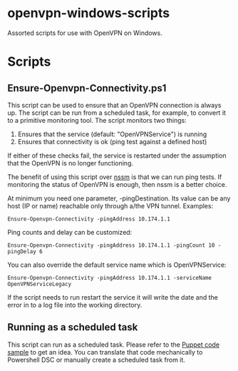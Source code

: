 # openvpn-windows-scripts

Assorted scripts for use with OpenVPN on Windows.

# Scripts

## Ensure-Openvpn-Connectivity.ps1

This script can be used to ensure that an OpenVPN connection is always up. The
script can be run from a scheduled task, for example, to convert it to a
primitive monitoring tool. The script monitors two things:

1. Ensures that the service (default: "OpenVPNService") is running
1. Ensures that connectivity is ok (ping test against a defined host)

If either of these checks fail, the service is restarted under the assumption
that the OpenVPN is no longer functioning.

The benefit of using this script over [nssm](https://nssm.cc/) is that we can
run ping tests. If monitoring the status of OpenVPN is enough, then nssm is a
better choice.

At minimum you need one parameter, -pingDestination. Its value can be any host
(IP or name) reachable only through a/the VPN tunnel. Examples:

    Ensure-Openvpn-Connectivity -pingAddress 10.174.1.1

Ping counts and delay can be customized:

    Ensure-Openvpn-Connectivity -pingAddress 10.174.1.1 -pingCount 10 -pingDelay 6

You can also override the default service name which is OpenVPNService:

    Ensure-Openvpn-Connectivity -pingAddress 10.174.1.1 -serviceName OpenVPNServiceLegacy

If the script needs to run restart the service it will write the date and the
error in to a log file into the working directory.

## Running as a scheduled task

This script can run as a scheduled task. Please refer to the [Puppet code
sample](ensure_openvpn_connectivity.pp) to get an idea. You can translate that
code mechanically to Powershell DSC or manually create a scheduled task from
it.
